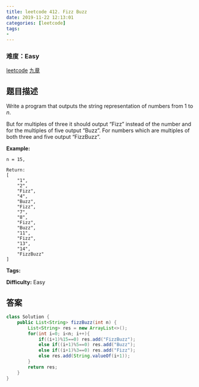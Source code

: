 ```yaml
---
title: leetcode 412. Fizz Buzz
date: 2019-11-22 12:13:01
categories: [leetcode]
tags:
- 
---
```

### 难度：Easy

<a href="https://leetcode.com/problems/fizz-buzz/">leetcode</a>
<a href="https://www.jiuzhang.com/solution/fizz-buzz/">九章</a>
## 题目描述
Write a program that outputs the string representation of numbers from 1 to
_n_.

But for multiples of three it should output “Fizz” instead of the number and
for the multiples of five output “Buzz”. For numbers which are multiples of
both three and five output “FizzBuzz”.

**Example:**
        
    n = 15,
    
    Return:
    [
        "1",
        "2",
        "Fizz",
        "4",
        "Buzz",
        "Fizz",
        "7",
        "8",
        "Fizz",
        "Buzz",
        "11",
        "Fizz",
        "13",
        "14",
        "FizzBuzz"
    ]
    


**Tags:** 

**Difficulty:** Easy
## 答案
<!--more-->
```java
class Solution {
    public List<String> fizzBuzz(int n) {
        List<String> res = new ArrayList<>();
        for(int i=0; i<n; i++){
            if((i+1)%15==0) res.add("FizzBuzz");
            else if((i+1)%5==0) res.add("Buzz");
            else if((i+1)%3==0) res.add("Fizz");
            else res.add(String.valueOf(i+1));
        }
        return res;
    }
}
```
